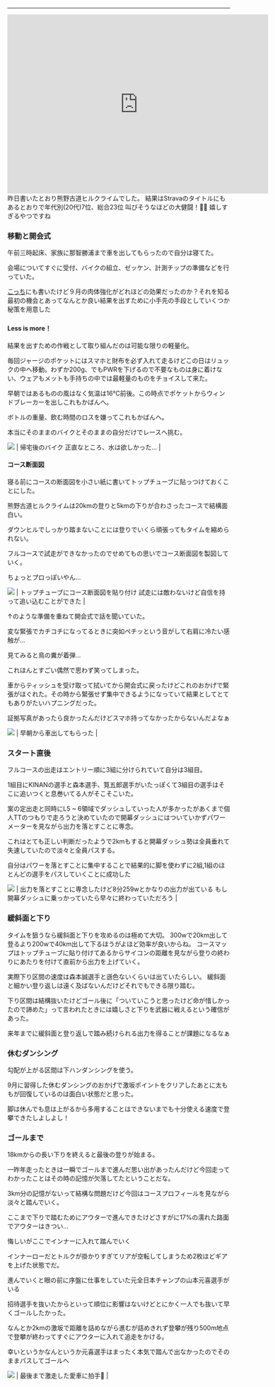 
---
<iframe allowtransparency="true" frameborder="0" height="405" scrolling="no" src="https://www.strava.com/activities/2836816080/embed/277e52dacc589be438c6584c0b3a2993d31fee7d" width="590"></iframe>
昨日書いたとおり熊野古道ヒルクライムでした。
結果はStravaのタイトルにもあるとおりで年代別(20代)7位、総合23位
叫びそうなほどの大健闘！🎉🎉
嬉しすぎるやつですね


### 移動と開会式

午前三時起床、家族に那智勝浦まで車を出してもらったので自分は寝てた。

会場についてすぐに受付、バイクの組立、ゼッケン、計測チップの準備などを行っていた。

[こっち](https://blog.great-distance.com/2019/11/1.html)にも書いたけど９月の肉体強化がどれほどの効果だったのか？それを知る最初の機会とあってなんとか良い結果を出すために小手先の手段としていくつか秘策を用意した

###

#### Less is more！

結果を出すための作戦として取り組んだのは可能な限りの軽量化。

毎回ジャージのポケットにはスマホと財布を必ず入れて走るけどこの日はリュックの中へ移動。わずか200g、でもPWRを下げるので不要なものは身に着けない、ウェアもメットも手持ちの中では最軽量のものをチョイスして来た。

早朝ではあるものの風はなく気温は16℃前後。この時点でポケットからウィンドブレーカーを出しこれもかばんへ。

ボトルの重量、飲む時間のロスを嫌ってこれもかばんへ。

本当にそのままのバイクとそのままの自分だけでレースへ挑む。



[![](https://4.bp.blogspot.com/-t_QpvglS_RQ/Xb7Yk7TQDRI/AAAAAAAAAec/KdT2GNoNqmIAJ1mrXYPmGoSmqoC9F6H0wCK4BGAYYCw/s320/IMG_20191103_214622.jpg)](http://4.bp.blogspot.com/-t_QpvglS_RQ/Xb7Yk7TQDRI/AAAAAAAAAec/KdT2GNoNqmIAJ1mrXYPmGoSmqoC9F6H0wCK4BGAYYCw/s1600/IMG_20191103_214622.jpg)
| 帰宅後のバイク
正直なところ、水は欲しかった... |



#### コース断面図

寝る前にコースの断面図を小さい紙に書いてトップチューブに貼っつけておくことにした。

熊野古道ヒルクライムは20kmの登りと5kmの下りが合わさったコースで結構面白い。

ダウンヒルでしっかり踏まないことには登りでいくら頑張ってもタイムを縮められない。

フルコースで試走ができなかったのでせめてもの思いでコース断面図を製図していく。



ちょっとプロっぽいやん...

[![](https://1.bp.blogspot.com/-XRU9s7MARPE/Xb7Yy3xlIrI/AAAAAAAAAfA/1_ADZqtf4gwHMdZepVt7Mlge-F-VH9tOgCK4BGAYYCw/s320/IMG_20191102_213952_213.jpg)](http://1.bp.blogspot.com/-XRU9s7MARPE/Xb7Yy3xlIrI/AAAAAAAAAfA/1_ADZqtf4gwHMdZepVt7Mlge-F-VH9tOgCK4BGAYYCw/s1600/IMG_20191102_213952_213.jpg)
| トップチューブにコース断面図を貼り付け
試走には敵わないけど自信を持って追い込むことができた |

↑のような準備を重ねて開会式で話を聞いていた。

変な緊張でカチコチになってるときに突如ペチッという音がして右肩に冷たい感触が...

見てみると鳥の糞が着弾...



これほんとすごい偶然で思わず笑ってしまった。

車からティッシュを受け取って拭いてから開会式に戻ったけどこれのおかげで緊張がほぐれた。その時から緊張せず集中できるようになっていて結果としてとてもありがたいハプニングだった。



証拠写真があったら良かったんだけどスマホ持ってなかったからないんだよなぁ



[![](https://4.bp.blogspot.com/-PRH8TJt73RY/XcwM_3SytlI/AAAAAAAAAgE/B32XIUfp1bI_Fj6Cw7ZK6-BD1KJGorYZgCK4BGAYYCw/s320/MVIMG_20191103_060602.jpg)](http://4.bp.blogspot.com/-PRH8TJt73RY/XcwM_3SytlI/AAAAAAAAAgE/B32XIUfp1bI_Fj6Cw7ZK6-BD1KJGorYZgCK4BGAYYCw/s1600/MVIMG_20191103_060602.jpg)
| 早朝から車出してもらった |



### スタート直後

フルコースの出走はエントリー順に3組に分けられていて自分は3組目。

1組目にKINANの選手と森本選手、筧五郎選手がいたっぽくて3組目の選手はそこに追いつくと息巻いてる人がそこそこいた。



案の定出走と同時にL5 ~ 6領域でダッシュしていった人が多かったがあくまで個人TTのつもりで走ろうと決めていたので開幕ダッシュにはついていかずパワーメーターを見ながら出力を落とすことに専念。



これはとても正しい判断だったようで2kmもすると開幕ダッシュ勢は全員垂れて失速していたので淡々と全員パスする。

自分はパワーを落とすことに集中することで結果的に脚を使わずに2組,1組のほとんどの選手をパスしていくことに成功した



[![](https://4.bp.blogspot.com/-xwZUSYsyfUk/Xb7cg3fsWsI/AAAAAAAAAfc/Y-7Kww_IfyYcKra-wrVEAq9K0FzYckRkQCK4BGAYYCw/s320/%25E3%2582%25B9%25E3%2582%25AF%25E3%2583%25AA%25E3%2583%25BC%25E3%2583%25B3%25E3%2582%25B7%25E3%2583%25A7%25E3%2583%2583%25E3%2583%2588%2B2019-11-03%2B22.56.10.png)](http://4.bp.blogspot.com/-xwZUSYsyfUk/Xb7cg3fsWsI/AAAAAAAAAfc/Y-7Kww_IfyYcKra-wrVEAq9K0FzYckRkQCK4BGAYYCw/s1600/%25E3%2582%25B9%25E3%2582%25AF%25E3%2583%25AA%25E3%2583%25BC%25E3%2583%25B3%25E3%2582%25B7%25E3%2583%25A7%25E3%2583%2583%25E3%2583%2588%2B2019-11-03%2B22.56.10.png)
| 出力を落とすことに専念したけど8分259wとかなりの出力が出ている
もし開幕ダッシュに乗っかっていたら早々に終わっていただろう |

### 緩斜面と下り

タイムを狙うなら緩斜面と下りを攻めるのは極めて大切。
300wで20km出して登るより200wで40km出して下るほうがよほど効率が良いからね。
コースマップはトップチューブに貼り付けてあるからサイコンの距離を見ながら登りの終わりにあたりを付けて直前から出力を上げていく。

実際下り区間の速度は森本誠選手と遜色ないくらいは出ていたらしい。
緩斜面と細かい登り返しは遠く及ばないんだけどそれでもできる限り踏む。

下り区間は結構抜いたけどゴール後に「ついていこうと思ったけど命が惜しかったので諦めた」って言われたときには嬉しさと下りを武器に戦えるという確信があった。


来年までに緩斜面と登り返しで踏み続けられる出力を得ることが課題になるなぁ


### 休むダンシング

勾配が上がる区間は下ハンダンシングを使う。



9月に習得した休むダンシングのおかげで激坂ポイントをクリアしたあとに太ももが回復しているのは面白い状態だと思った。



脚は休んでも息は上がるから多用することはできないまでも十分使える速度で登攀できたしよしよし！



### ゴールまで

18kmからの長い下りを終えると最後の登りが始まる。



一昨年走ったときは一瞬でゴールまで進んだ思い出があったんだけど今回走ってわかったことはその時の記憶が欠落してたということだな。



3km分の記憶がないって結構な問題だけど今回はコースプロフィールを見ながら淡々と踏んでいく。



ここまで下りで踏むためにアウターで進んできたけどさすがに17%の濡れた路面でアウターはきつい...



悔しいがここでインナーに入れて踏んでいく

インナーローだとトルクが掛かりすぎてリアが空転してしまうため2枚ほどギアを上げた状態でだ。



進んでいくと眼の前に序盤に仕事をしていた元全日本チャンプの山本元喜選手がいる

招待選手を抜いたからといって順位に影響はないけどとにかく一人でも抜いて早くゴールしたかった。

なんとか2kmの激坂で距離を詰めながら進むが詰めきれず登攀が残り500m地点で登攀が終わってすぐにアウターに入れて追走をかける。

幸いというかなんというか元喜選手はまったく本気で踏んで出なかったのでそのままパスしてゴールへ



[![](https://4.bp.blogspot.com/-QvJ_lL84OKQ/XcwM-OZpLII/AAAAAAAAAf8/cPsr10Uqo4sHqjZsd7I3QvK7EBxpMbBfQCK4BGAYYCw/s320/IMG_20191103_100125_1.jpg)](http://4.bp.blogspot.com/-QvJ_lL84OKQ/XcwM-OZpLII/AAAAAAAAAf8/cPsr10Uqo4sHqjZsd7I3QvK7EBxpMbBfQCK4BGAYYCw/s1600/IMG_20191103_100125_1.jpg)
| 最後まで激走した愛車に拍手👏 |
